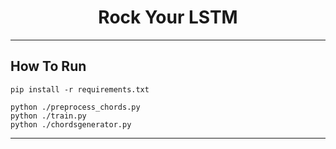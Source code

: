 <h1 align="center">
Rock Your LSTM
</h1>

---

## How To Run

```
pip install -r requirements.txt
```

```
python ./preprocess_chords.py
python ./train.py
python ./chordsgenerator.py
```

---

